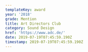 ```yaml
---
templateKey: award
year: '2018'
grade: Mention
title: Art Directors Club
category: Sound Design
href: 'https://www.adc.de/'
date: 2019-07-19T07:45:59.190Z
timestamp: 2019-07-19T07:45:59.190Z
---
```


